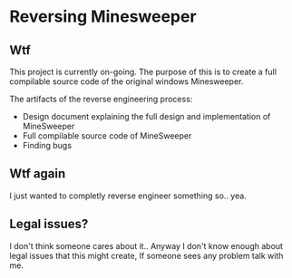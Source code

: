 # Reversing Minesweeper

## Wtf

This project is currently on-going. The purpose of this is to create a full compilable source code
of the original windows Minesweeper. 

The artifacts of the reverse engineering process:

- Design document explaining the full design and implementation of MineSweeper
- Full compilable source code of MineSweeper
- Finding bugs 

## Wtf again

I just wanted to completly reverse engineer something so.. yea.

## Legal issues?

I don't think someone cares about it.. Anyway I don't know enough about legal issues that this might create,
If someone sees any problem talk with me.
